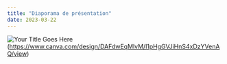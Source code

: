 ```yaml
---
title: "Diaporama de présentation"
date: 2023-03-22
---
```


![Your Title Goes Here](https://user-images.githubusercontent.com/63614882/227002897-d474facf-a0e7-47aa-b3ac-eb50ea3c9b21.jpg)(https://www.canva.com/design/DAFdwEqMlvM/l1pHgGVJiHnS4xDzYVenAQ/view)
